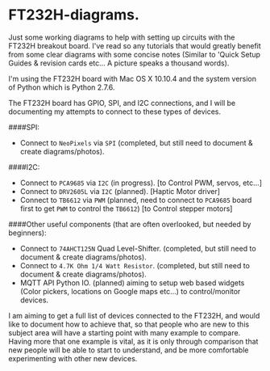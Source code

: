 # FT232H-diagrams.
Just some working diagrams to help with setting up circuits with the FT232H breakout board.  I've read so any tutorials that would greatly benefit from some clear diagrams with some concise notes (Similar to 'Quick Setup Guides & revision cards etc... A picture speaks a thousand words).

I'm using the FT232H board with Mac OS X 10.10.4 and the system version of Python which is Python 2.7.6.

The FT232H board has GPIO, SPI, and I2C connections, and I will be documenting my attempts to connect to these types of devices.

####SPI:
- Connect to `NeoPixels` via `SPI` (completed, but still need to document & create diagrams/photos).

####I2C:
- Connect to `PCA9685` via `I2C` (in progress).
[to Control PWM, servos, etc...]
- Connect to `DRV2605L` via `I2C` (planned).
[Haptic Motor driver]
- Connect to `TB6612` via `PWM` (planned, need to connect to `PCA9685` board first to get `PWM` to control the `TB6612`)
[to Control stepper motors]

####Other useful components (that are often overlooked, but needed by beginners):
- Connect to `74AHCT125N` Quad Level-Shifter. (completed, but still need to document & create diagrams/photos).
- Connect to `4.7K Ohm 1/4 Watt Resistor`. (completed, but still need to document & create diagrams/photos).
- MQTT API Python IO. (planned) aiming to setup web based widgets (Color pickers, locations on Google maps etc...) to control/monitor devices.

I am aiming to get a full list of devices connected to the FT232H, and would like to document how to achieve that, so that people who are new to this subject area will have a starting point with many example to compare.
Having more that one example is vital, as it is only through comparison that new people will be able to start to understand, and be more comfortable experimenting with other new devices.
